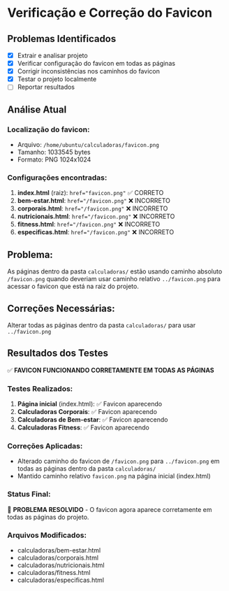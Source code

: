 # Verificação e Correção do Favicon

## Problemas Identificados

- [x] Extrair e analisar projeto
- [x] Verificar configuração do favicon em todas as páginas
- [x] Corrigir inconsistências nos caminhos do favicon
- [x] Testar o projeto localmente
- [ ] Reportar resultados

## Análise Atual

### Localização do favicon:
- Arquivo: `/home/ubuntu/calculadoras/favicon.png`
- Tamanho: 1033545 bytes
- Formato: PNG 1024x1024

### Configurações encontradas:

1. **index.html** (raiz): `href="favicon.png"` ✅ CORRETO
2. **bem-estar.html**: `href="/favicon.png"` ❌ INCORRETO
3. **corporais.html**: `href="/favicon.png"` ❌ INCORRETO  
4. **nutricionais.html**: `href="/favicon.png"` ❌ INCORRETO
5. **fitness.html**: `href="/favicon.png"` ❌ INCORRETO
6. **especificas.html**: `href="/favicon.png"` ❌ INCORRETO

## Problema:
As páginas dentro da pasta `calculadoras/` estão usando caminho absoluto `/favicon.png` quando deveriam usar caminho relativo `../favicon.png` para acessar o favicon que está na raiz do projeto.

## Correções Necessárias:
Alterar todas as páginas dentro da pasta `calculadoras/` para usar `../favicon.png`



## Resultados dos Testes

✅ **FAVICON FUNCIONANDO CORRETAMENTE EM TODAS AS PÁGINAS**

### Testes Realizados:
1. **Página inicial** (index.html): ✅ Favicon aparecendo
2. **Calculadoras Corporais**: ✅ Favicon aparecendo  
3. **Calculadoras de Bem-estar**: ✅ Favicon aparecendo
4. **Calculadoras Fitness**: ✅ Favicon aparecendo

### Correções Aplicadas:
- Alterado caminho do favicon de `/favicon.png` para `../favicon.png` em todas as páginas dentro da pasta `calculadoras/`
- Mantido caminho relativo `favicon.png` na página inicial (index.html)

### Status Final:
🎯 **PROBLEMA RESOLVIDO** - O favicon agora aparece corretamente em todas as páginas do projeto.

### Arquivos Modificados:
- calculadoras/bem-estar.html
- calculadoras/corporais.html  
- calculadoras/nutricionais.html
- calculadoras/fitness.html
- calculadoras/especificas.html

